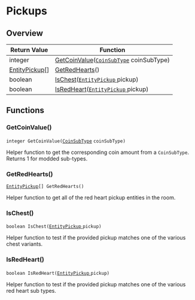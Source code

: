 # Pickups

## Overview

| Return Value                                                                  | Function                                                                                                                                     |
| ----------------------------------------------------------------------------- | -------------------------------------------------------------------------------------------------------------------------------------------- |
| integer                                                                       | [GetCoinValue](pickups.md#getcoinvalue)([`CoinSubType`](https://wofsauge.github.io/IsaacDocs/rep/enums/CoinSubType.html) coinSubType)        |
| [EntityPickup](https://wofsauge.github.io/IsaacDocs/rep/EntityPickup.html)\[] | [GetRedHearts](pickups.md#getredhearts)()                                                                                                    |
| boolean                                                                       | [IsChest](pickups.md#ischest)([`EntityPickup` ](https://wofsauge.github.io/IsaacDocs/rep/EntityPickup.html)pickup)                           |
| boolean                                                                       | [IsRedHeart](pickups.md#isredheart-entitypickup-pickup)([`EntityPickup` ](https://wofsauge.github.io/IsaacDocs/rep/EntityPickup.html)pickup) |

## Functions

### GetCoinValue()

`integer GetCoinValue(`[`CoinSubType`](https://wofsauge.github.io/IsaacDocs/rep/enums/CoinSubType.html) `coinSubType)`

Helper function to get the corresponding coin amount from a `CoinSubType`. Returns 1 for modded sub-types.

### GetRedHearts()

[`EntityPickup`](https://wofsauge.github.io/IsaacDocs/rep/EntityPickup.html)`[] GetRedHearts()`

Helper function to get all of the red heart pickup entities in the room.

### IsChest()

`boolean IsChest(`[`EntityPickup` ](https://wofsauge.github.io/IsaacDocs/rep/EntityPickup.html)`pickup)`

Helper function to test if the provided pickup matches one of the various chest variants.

### IsRedHeart()

`boolean IsRedHeart(`[`EntityPickup` ](https://wofsauge.github.io/IsaacDocs/rep/EntityPickup.html)`pickup)`

Helper function to test if the provided pickup matches one of the various red heart sub types.
